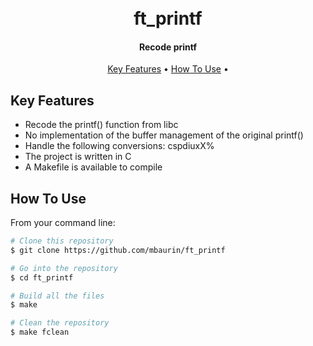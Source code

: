 <h1 align="center">
  <br>
  ft_printf
  <br>
</h1>

<h4 align="center">Recode printf</h4>

<p align="center">
  <a href="#key-features">Key Features</a> •
  <a href="#how-to-use">How To Use</a> •
</p>

## Key Features

* Recode the printf() function from libc
* No implementation of the buffer management of the original printf()
* Handle the following conversions: cspdiuxX%
* The project is written in C
* A Makefile is available to compile 

## How To Use

From your command line:

```bash
# Clone this repository
$ git clone https://github.com/mbaurin/ft_printf

# Go into the repository
$ cd ft_printf

# Build all the files
$ make

# Clean the repository
$ make fclean
```